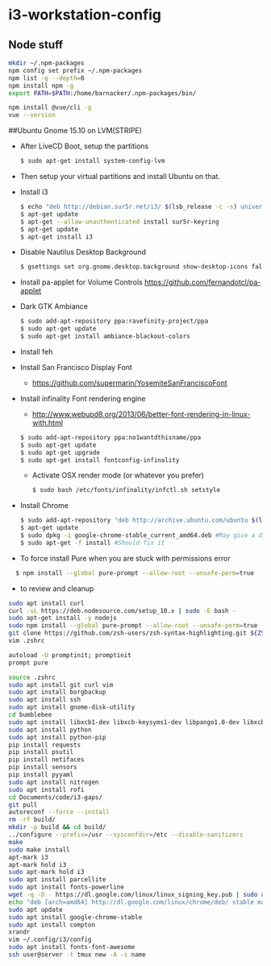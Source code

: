 # i3-workstation-config
## Node stuff
```sh
mkdir ~/.npm-packages
npm config set prefix ~/.npm-packages
npm list -g --depth=0
npm install npm -g
export PATH=$PATH:/home/barnacker/.npm-packages/bin/

npm install @vue/cli -g
vue --version

```
##Ubuntu Gnome 15.10 on LVM(STRIPE)
* After LiveCD Boot, setup the partitions

  ```sh
  $ sudo apt-get install system-config-lvm
  ```
  
* Then setup your virtual partitions and install Ubuntu on that.
* Install i3

  ```sh
  $ echo "deb http://debian.sur5r.net/i3/ $(lsb_release -c -s) universe" >> /etc/apt/sources.list
  $ apt-get update
  $ apt-get --allow-unauthenticated install sur5r-keyring
  $ apt-get update
  $ apt-get install i3
  ```
  
* Disable Nautilus Desktop Background

  ```sh
  $ gsettings set org.gnome.desktop.background show-desktop-icons false
  ```
  
* Install pa-applet for Volume Controls
  https://github.com/fernandotcl/pa-applet
* Dark GTK Ambiance

  ```sh
  $ sudo add-apt-repository ppa:ravefinity-project/ppa
  $ sudo apt-get update
  $ sudo apt-get install ambiance-blackout-colors
  ```
  
* Install feh
* Install San Francisco Display Font
  * https://github.com/supermarin/YosemiteSanFranciscoFont
* Install infinality Font rendering engine
  * http://www.webupd8.org/2013/06/better-font-rendering-in-linux-with.html
  
  ```sh
  $ sudo add-apt-repository ppa:no1wantdthisname/ppa
  $ sudo apt-get update
  $ sudo apt-get upgrade
  $ sudo apt-get install fontconfig-infinality
  ```
  
  * Activate OSX render mode (or whatever you prefer)
    
    ```sh
    $ sudo bash /etc/fonts/infinality/infctl.sh setstyle
    ```
    
* Install Chrome
  
  ```sh
  $ sudo add-apt-repository "deb http://archive.ubuntu.com/ubuntu $(lsb_release -sc) universe"
  $ apt-get update
  $ sudo dpkg -i google-chrome-stable_current_amd64.deb #May give a dependency error
  $ sudo apt-get -f install #Should fix it
  ```

* To force install Pure when you are stuck with permissions error

```sh
  $ npm install --global pure-prompt --allow-root --unsafe-perm=true
  ```


* to review and cleanup
```sh
sudo apt install curl
curl -sL https://deb.nodesource.com/setup_10.x | sudo -E bash -
sudo apt-get install -y nodejs
sudo npm install --global pure-prompt --allow-root --unsafe-perm=true
git clone https://github.com/zsh-users/zsh-syntax-highlighting.git ${ZSH_CUSTOM:-~/.oh-my-zsh/custom}/plugins/zsh-syntax-highlighting
vim .zshrc

autoload -U promptinit; promptinit
prompt pure

source .zshrc
sudo apt install git curl vim
sudo apt install borgbackup
sudo apt install ssh
sudo apt install gnome-disk-utility
cd bumblebee
sudo apt install libxcb1-dev libxcb-keysyms1-dev libpango1.0-dev libxcb-util0-dev libxcb-icccm4-dev libyajl-dev libstartup-notification0-dev libxcb-randr0-dev libev-dev libxcb-cursor-dev libxcb-xinerama0-dev libxcb-xkb-dev libxkbcommon-dev libxkbcommon-x11-dev autoconf libxcb-xrm0 libxcb-xrm-dev automake
sudo apt install python
sudo apt install python-pip
pip install requests
pip install psutil
pip install netifaces
pip install sensors
pip install pyyaml
sudo apt install nitrogen
sudo apt install rofi
cd Documents/code/i3-gaps/
git pull
autoreconf --force --install
rm -rf build/
mkdir -p build && cd build/
../configure --prefix=/usr --sysconfdir=/etc --disable-sanitizers
make
sudo make install
apt-mark i3
apt-mark hold i3
sudo apt-mark hold i3
sudo apt install parcellite
sudo apt install fonts-powerline
wget -q -O - https://dl.google.com/linux/linux_signing_key.pub | sudo apt-key add -
echo "deb [arch=amd64] http://dl.google.com/linux/chrome/deb/ stable main" | sudo tee /etc/apt/sources.list.d/google-chrome.list
sudo apt update
sudo apt install google-chrome-stable
sudo apt install compton
xrandr
vim ~/.config/i3/config
sudo apt install fonts-font-awesome
ssh user@server -t tmux new -A -s name
  ```
